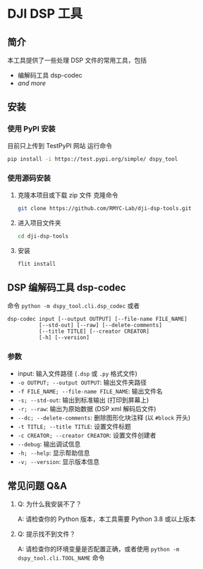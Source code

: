 # DJI DSP 工具

## 简介

本工具提供了一些处理 DSP 文件的常用工具，包括

- 编解码工具 dsp-codec
- *and more*

## 安装

### 使用 PyPI 安装

目前只上传到 TestPyPI 网站
运行命令
```bash
pip install -i https://test.pypi.org/simple/ dspy_tool
```

### 使用源码安装

1. 克隆本项目或下载 zip 文件
   克隆命令
   ```bash
   git clone https://github.com/RMYC-Lab/dji-dsp-tools.git
   ```
2. 进入项目文件夹
   ```bash
   cd dji-dsp-tools
   ```
3. 安装
   ```bash
   flit install
   ```

## DSP 编解码工具 dsp-codec

命令
`python -m dspy_tool.cli.dsp_codec` 或者
```
dsp-codec input [--output OUTPUT] [--file-name FILE_NAME]
          [--std-out] [--raw] [--delete-comments]
          [--title TITLE] [--creator CREATOR]
          [-h] [--version]
```

### 参数
- input: 输入文件路径 (`.dsp` 或 `.py` 格式文件)
- `-o OUTPUT; --output OUTPUT`: 输出文件夹路径
- `-f FILE_NAME; --file-name FILE_NAME`: 输出文件名
- `-s; --std-out`: 输出到标准输出 (打印到屏幕上)
- `-r; --raw`: 输出为原始数据 (DSP xml 解码后文件)
- `--dc; --delete-comments`: 删除图形化块注释 (以 `#block` 开头)
- `-t TITLE; --title TITLE`: 设置文件标题
- `-c CREATOR; --creator CREATOR`: 设置文件创建者
- `--debug`: 输出调试信息
- `-h; --help`: 显示帮助信息
- `-v; --version`: 显示版本信息

## 常见问题 Q&A

1. Q: 为什么我安装不了？

   A: 请检查你的 Python 版本，本工具需要 Python 3.8 或以上版本

2. Q: 提示找不到文件？

   A: 请检查你的环境变量是否配置正确，或者使用 `python -m dspy_tool.cli.TOOL_NAME` 命令
